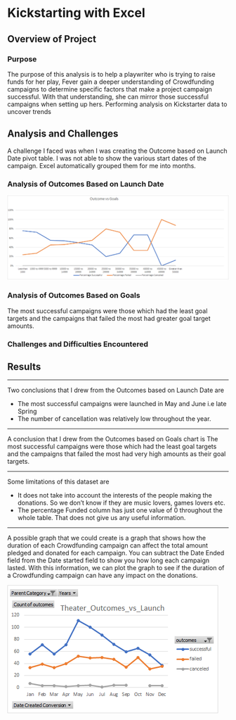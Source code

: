 # Kickstarting with Excel
## Overview of Project
### Purpose
The purpose of this analysis is to help a playwriter who is trying to raise funds for her play, Fever gain a deeper understanding of Crowdfunding campaigns to determine specific factors that make a project campaign successful.  With that understanding, she can mirror those successful campaigns when setting up hers.
Performing analysis on Kickstarter data to uncover trends
## Analysis and Challenges
A challenge I faced was when I was creating the Outcome based on Launch Date pivot table. I was not able to show the various start dates of the campaign. Excel automatically grouped them for me into months.

### Analysis of Outcomes Based on Launch Date


![Theater_Outcomes_vs_Launch:](https://github.com/Elewekeadanma/kickstarter-analysis/blob/master/Outcomes_vs_Goals.png)


### Analysis of Outcomes Based on Goals
The most successful campaigns were those which had the least goal targets and the campaigns that failed the most had greater goal target amounts.
### Challenges and Difficulties Encountered
## Results
---
Two conclusions that I drew from the Outcomes based on Launch Date are
-   The most successful campaigns were launched in May and June i.e late Spring
-  The number of cancellation was relatively low throughout the year.
---
A conclusion that I drew from the Outcomes based on Goals chart is
The most successful campaigns were those which had the least goal targets and the campaigns that failed the most had very high amounts as their goal targets.

---
Some limitations of this dataset are
-   It does not take into account the interests of the people making the donations. So we don’t know if they are music lovers, games lovers etc. 
-  The percentage Funded column has just one value of 0 throughout the whole table. That does not give us any useful information.
---
A possible graph that we could create is a graph that shows how the duration of each Crowdfunding campaign can affect the total amount pledged and donated for each campaign. 
You can subtract the Date Ended field from the Date started field to show you how long each campaign lasted. With this information, we can plot the graph to see if the duration of a Crowdfunding campaign can have any impact on the donations.

![image_name](https://github.com/Elewekeadanma/kickstarter-analysis/blob/master/Theater_Outcomes_vs_Launch.png)
